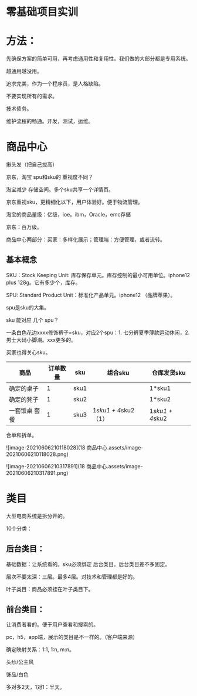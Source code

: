 # 零基础项目实训



# 方法：

先确保方案的简单可用，再考虑通用性和复用性。我们做的大部分都是专用系统。

越通用越没用。



追求完美，作为一个程序员，是人格缺陷。



不要实现所有的需求。



技术债务。



维护流程的畅通。开发，测试，运维。



# 商品中心

揪头发（把自己拔高）



京东，淘宝 spu和sku的 重视度不同？

淘宝减少 存储空间。多个sku共享一个详情页。

京东重视sku，更精细化以下，用户体验好。便于物流管理。



淘宝的商品量级：亿级，ioe。ibm，Oracle，emc存储

京东：百万级。





商品中心两部分：买家：多样化展示；管理端：方便管理，或者流转。

## 基本概念

SKU：Stock Keeping Unit: 库存保存单元。库存控制的最小可用单位。iphone12 plus 128g。它有多少个，库存。

SPU: Standard  Product  Unit：标准化产品单元。iphone12  （品牌苹果）。



spu是sku的大集。



sku  能对应 几个 spu？

一条白色花边xxxx修饰裤子=sku，对应2个spu：1. 七分裤夏季薄款运动休闲，2.男士大码小脚潮。xxx更多的。

买家也得关心sku。



| 商品          | 订单数量 | sku  | 组合sku              | 仓库发货sku     |
| ------------- | -------- | ---- | -------------------- | --------------- |
| 确定的桌子    | 1        | sku1 |                      | 1*sku1          |
| 确定的凳子    | 1        | sku2 |                      | 1*sku2          |
| 一套饭桌 套餐 | 1        | sku3 | 1*sku1 + 4*sku2（1） | 1*sku1 + 4*sku2 |

合单和拆单。

![image-20210606210118028](18 商品中心.assets/image-20210606210118028.png)

![image-20210606210317891](18 商品中心.assets/image-20210606210317891.png)

# 类目

大型电商系统是拆分开的。



10个分类：

## 后台类目：

基础数据：让系统看的。sku必须绑定 后台类目。后台类目差不多固定。

层次不要太深：三层。最多4层。对技术和管理都是好的。

叶子类目：商品必须挂在叶子类目下。



## 前台类目：

让消费者看的。便于用户查看和搜索的。

pc，h5，app端，展示的类目是不一样的。（客户端来源）



确定映射关系：1:1, 1:n, m:n。



头纱/公主风



饰品/白色



多对多2天，1对1：半天。

























